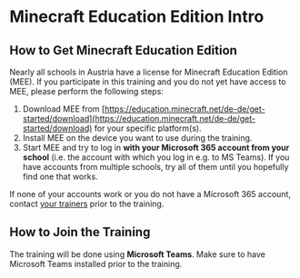 # Minecraft Education Edition Intro

## How to Get Minecraft Education Edition

Nearly all schools in Austria have a license for Minecraft Education Edition (MEE). If you participate in this training and you do not yet have access to MEE, please perform the following steps:

1. Download MEE from [https://education.minecraft.net/de-de/get-started/download](https://education.minecraft.net/de-de/get-started/download) for your specific platform(s).
2. Install MEE on the device you want to use during the training.
3. Start MEE and try to log in **with your Microsoft 365 account from your school** (i.e. the account with which you log in e.g. to MS Teams). If you have accounts from multiple schools, try all of them until you hopefully find one that works.

If none of your accounts work or you do not have a Microsoft 365 account, contact [your trainers](mailto:r.stropek@htl-leonding.ac.at) prior to the training.

## How to Join the Training

The training will be done using **Microsoft Teams**. Make sure to have Microsoft Teams installed prior to the training.
